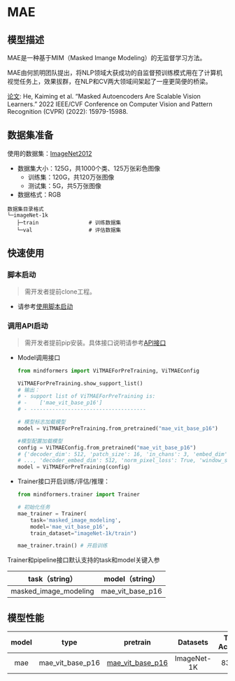 # MAE

## 模型描述

MAE是一种基于MIM（Masked Imange Modeling）的无监督学习方法。

MAE由何凯明团队提出，将NLP领域大获成功的自监督预训练模式用在了计算机视觉任务上，效果拔群，在NLP和CV两大领域间架起了一座更简便的桥梁。

[论文](https://gitee.com/link?target=https%3A%2F%2Farxiv.org%2Fabs%2F2111.06377): He, Kaiming et al. “Masked Autoencoders Are Scalable Vision Learners.” 2022 IEEE/CVF Conference on Computer Vision and Pattern Recognition (CVPR) (2022): 15979-15988.

## 数据集准备

使用的数据集：[ImageNet2012](http://www.image-net.org/)

- 数据集大小：125G，共1000个类、125万张彩色图像
    - 训练集：120G，共120万张图像
    - 测试集：5G，共5万张图像
- 数据格式：RGB

 ```text
数据集目录格式
└─imageNet-1k
    ├─train                # 训练数据集
    └─val                  # 评估数据集
 ```

## 快速使用

### 脚本启动

> 需开发者提前clone工程。

- 请参考[使用脚本启动](https://gitee.com/mindspore/transformer/blob/master/README.md#%E6%96%B9%E5%BC%8F%E4%B8%80clone-%E5%B7%A5%E7%A8%8B%E4%BB%A3%E7%A0%81)

### 调用API启动

> 需开发者提前pip安装。具体接口说明请参考[API接口](https://gitee.com/mindspore/transformer/wikis/API/)

- Model调用接口

  ```python
  from mindformers import ViTMAEForPreTraining, ViTMAEConfig

  ViTMAEForPreTraining.show_support_list()
  # 输出：
  # - support list of ViTMAEForPreTraining is:
  # -    ['mae_vit_base_p16']
  # - -------------------------------------

  # 模型标志加载模型
  model = ViTMAEForPreTraining.from_pretrained("mae_vit_base_p16")

  #模型配置加载模型
  config = ViTMAEConfig.from_pretrained("mae_vit_base_p16")
  # {'decoder_dim': 512, 'patch_size': 16, 'in_chans': 3, 'embed_dim': 768, 'depth': 12,
  # ..., 'decoder_embed_dim': 512, 'norm_pixel_loss': True, 'window_size': None}
  model = ViTMAEForPreTraining(config)
  ```

- Trainer接口开启训练/评估/推理：

  ```python
  from mindformers.trainer import Trainer

  # 初始化任务
  mae_trainer = Trainer(
      task='masked_image_modeling',
      model='mae_vit_base_p16',
      train_dataset="imageNet-1k/train")

  mae_trainer.train() # 开启训练
  ```

 Trainer和pipeline接口默认支持的task和model关键入参

|     task（string）      |  model（string）   |
|:---------------------:|:----------------:|
| masked_image_modeling | mae_vit_base_p16 |

## 模型性能

| model |       type       |       pretrain       |  Datasets   | Top1-Accuracy | Log |                  pretrain_config                   |                    finetune_config                    |
|:-----:|:----------------:|:--------------------:|:-----------:|:-------------:|:---:|:--------------------------------------------------:|:-----------------------------------------------------:|
|  mae  | mae_vit_base_p16 | [mae_vit_base_p16]() | ImageNet-1K |    83.71%     |  \  | [link](../../configs/mae/run_mae_vit_base_p16_224_800ep.yaml) | [link](../../configs/vit/run_vit_base_p16_100ep.yaml) |